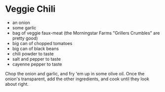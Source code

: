 # Veggie Chili

- an onion
- some garlic
- bag of veggie faux-meat (the Morningstar Farms "Grillers Crumbles" are pretty good)
- big can of chopped tomatoes
- big can of black beans
- chili powder to taste
- salt and pepper to taste
- cayenne pepper to taste

Chop the onion and garlic, and fry 'em up in some olive oil. Once the onion's
transparent, add the other ingredients, and cook until they look about right.
